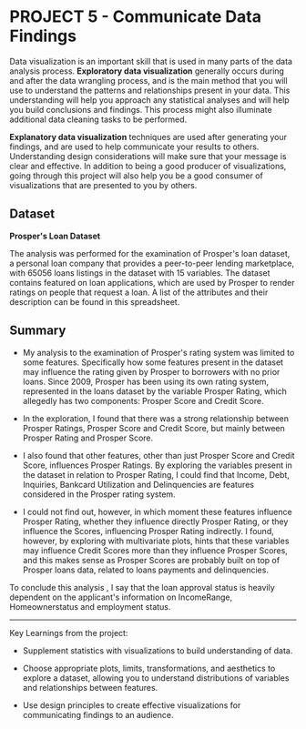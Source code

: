 # PROJECT 5 - Communicate Data Findings

Data visualization is an important skill that is used in many parts of the data analysis process. 
**Exploratory data visualization** generally occurs during and after the data wrangling process, and is the main method that you will use to understand the patterns and relationships present in your data. This understanding will help you approach any statistical analyses and will help you build conclusions and findings. This process might also illuminate additional data cleaning tasks to be performed. 

**Explanatory data visualization** techniques are used after generating your findings, and are used to help communicate your results to others. Understanding design considerations will make sure that your message is clear and effective. In addition to being a good producer of visualizations, going through this project will also help you be a good consumer of visualizations that are presented to you by others.


## Dataset 
**Prosper's Loan Dataset**

The analysis was performed for the examination of Prosper's loan dataset, a personal loan company that provides a peer-to-peer lending marketplace, with 65056 loans listings in the dataset with 15 variables. The dataset contains featured on loan applications, which are used by Prosper to render ratings on people that request a loan. A list of the attributes and their description can be found in this spreadsheet.

## Summary
* My analysis to the examination of Prosper's rating system was limited to some features. Specifically how some features present in the dataset may influence the rating given by Prosper to borrowers with no prior loans. Since 2009, Prosper has been using its own rating system, represented in the loans dataset by the variable Prosper Rating, which allegedly has two components: Prosper Score and Credit Score.


* In the exploration, I found that there was a strong relationship between Prosper Ratings, Prosper Score and Credit Score, but mainly between Prosper Rating and Prosper Score.


* I also found that other features, other than just Prosper Score and Credit Score, influences Prosper Ratings. By exploring the variables present in the dataset in relation to Prosper Rating, I could find that Income, Debt, Inquiries, Bankcard Utilization and Delinquencies are features considered in the Prosper rating system.


* I could not find out, however, in which moment these features influence Prosper Rating, whether they influence directly Prosper Rating, or they influence the Scores, influencing Prosper Rating indirectly. I found, however, by exploring with multivariate plots, hints that these variables may influence Credit Scores more than they influence Prosper Scores, and this makes sense as Prosper Scores are probably built on top of Prosper loans data, related to loans payments and delinquencies.


To conclude this analysis , I say that the loan approval status is heavily dependent on the applicant's information on IncomeRange, Homeownerstatus and employment status.

-----

Key Learnings from the project:

- Supplement statistics with visualizations to build understanding of data.

- Choose appropriate plots, limits, transformations, and aesthetics to explore a dataset, allowing you to understand distributions of variables and relationships between features.

- Use design principles to create effective visualizations for communicating findings to an audience.
